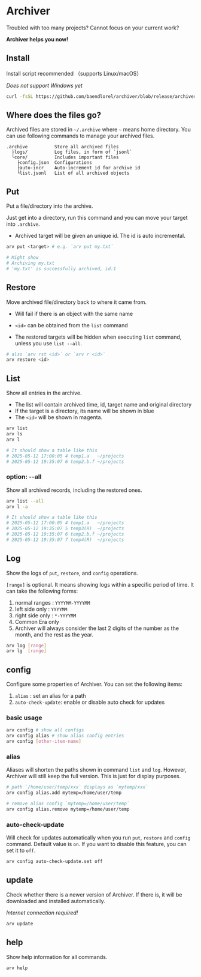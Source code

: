 # Archiver

Troubled with too many projects? Cannot focus on your current work?

**Archiver helps you now!**

## Install

Install script recommended （supports Linux/macOS）

_Does not support Windows yet_

```bash
curl -fsSL https://github.com/baendlorel/archiver/blob/release/archiver-installer.sh | sh
```

## Where does the files go?

Archived files are stored in `~/.archive` where `~` means home directory. You can use following commands to manage your archived files.

```text
.archive          Store all archived files
  ├logs/          Log files, in form of `jsonl`
  └core/          Includes important files
    ├config.json  Configurations
    ├auto-incr    Auto-increment id for archive id
    └list.jsonl   List of all archived objects
```

## Put

Put a file/directory into the archive.

Just get into a directory, run this command and you can move your target into `.archive`.

- Archived target will be given an unique id. The id is auto incremental.

```bash
arv put <target> # e.g. `arv put my.txt`

# Might show
# Archiving my.txt
# 'my.txt' is successfully archived, id:1
```

## Restore

Move archived file/directory back to where it came from.

- Will fail if there is an object with the same name

- `<id>` can be obtained from the `list` command

- The restored targets will be hidden when executing `list` command, unless you use `list --all`.

```bash
# also `arv rst <id>` or `arv r <id>`
arv restore <id>
```

## List

Show all entries in the archive.

- The list will contain archived time, id, target name and original directory
- If the target is a directory, its name will be shown in blue
- The `<id>` will be shown in magenta.

```bash
arv list
arv ls
arv l

# It should show a table like this
# 2025-05-12 17:00:05 4 temp1.a   ~/projects
# 2025-05-12 19:35:07 6 temp2.b.f ~/projects
```

### option: --all

Show all archived records, including the restored ones.

```bash
arv list --all
arv l -a

# It should show a table like this
# 2025-05-12 17:00:05 4 temp1.a   ~/projects
# 2025-05-12 19:35:07 5 temp3(R)  ~/projects
# 2025-05-12 19:35:07 6 temp2.b.f ~/projects
# 2025-05-12 19:35:07 7 temp4(R)  ~/projects
```

## Log

Show the logs of `put`, `restore`, and `config` operations.

`[range]` is optional. It means showing logs within a specific period of time. It can take the following forms:

1. normal ranges : `YYYYMM-YYYYMM`
2. left side only : `YYYYMM`
3. right side only : `*-YYYYMM`
4. Common Era only
5. Archiver will always consider the last 2 digits of the number as the month, and the rest as the year.

```bash
arv log [range]
arv lg  [range]
```

## config

Configure some properties of Archiver. You can set the following items:

1. `alias` : set an alias for a path
2. `auto-check-update`: enable or disable auto check for updates

### basic usage

```bash
arv config # show all configs
arv config alias # show alias config entries
arv config [other-item-name]
```

### alias

Aliases will shorten the paths shown in command `list` and `log`. However, Archiver will still keep the full version. This is just for display purposes.

```bash
# path `/home/user/temp/xxx` displays as `mytemp/xxx`
arv config alias.add mytemp=/home/user/temp

# remove alias config `mytemp=/home/user/temp`
arv config alias.remove mytemp=/home/user/temp
```

### auto-check-update

Will check for updates automatically when you run `put`, `restore` and `config` command. Default value is `on`. If you want to disable this feature, you can set it to `off`.

```bash
arv config auto-check-update.set off
```

## update

Check whether there is a newer version of Archiver. If there is, it will be downloaded and installed automatically.

_Internet connection required!_

```bash
arv update
```

## help

Show help information for all commands.

```bash
arv help
```
